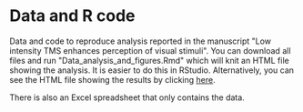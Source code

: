 Data and R code
=================
Data and code to reproduce analysis reported in the manuscript "Low intensity TMS enhances perception of visual stimuli". You can download all files and run "Data\_analysis\_and\_figures.Rmd" which will knit an HTML file showing the analysis. It is easier to do this in RStudio. Alternatively, you can see the HTML file showing the results by clicking  [here](http://htmlpreview.github.io/?https://github.com/armanabraham/research/blob/master/Weak_TMS_Enhances_Perception/Data_analysis_and_figures.html). 

There is also an Excel spreadsheet that only contains the data. 
